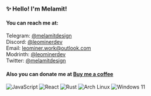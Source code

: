 
### ✨ Hello! I'm Melamit!
#### You can reach me at:</strong>
Telegram: [@melamitdesign](https://t.me/melamitdesign)</br>
Discord: [@leominerdev](https://discordapp.com/users/717034948036526180)</br>
Email: leominer.work@outlook.com</br>
Modrinth: [@leominerdev](https://modrinth.com/user/leominerdev)</br>
Twitter: [@melamitdesign](https://x.com/melamitdesign)</br>
#### Also you can donate me at [Buy me a coffee](https://www.buymeacoffee.com/leominerdev)
![JavaScript](https://img.shields.io/badge/JavaScript-F7DF1E?style=for-the-badge&logo=JavaScript&logoColor=000000) ![React](https://img.shields.io/badge/React-61DAFB?style=for-the-badge&logo=React&logoColor=000000) ![Rust](https://img.shields.io/badge/Rust-000000?style=for-the-badge&logo=Rust&logoColor=FFFFFF) <img src="https://img.shields.io/badge/Arch Linux-1793D1?style=for-the-badge&logo=Arch Linux&logoColor=FFFFFF" alt="Arch Linux"> <img src="https://img.shields.io/badge/Windows 11-0078D4?style=for-the-badge&logo=Windows 11&logoColor=FFFFFF" alt="Windows 11">
